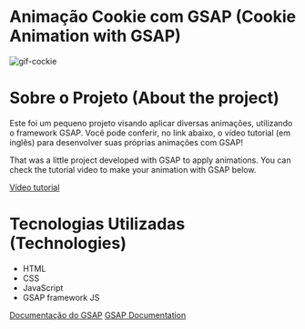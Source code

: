 # Animação Cookie com GSAP (Cookie Animation with GSAP)

![gif-cockie](https://user-images.githubusercontent.com/52015963/149622993-02496cc4-2183-4c76-8e40-9f5e2493b01f.gif)

# Sobre o Projeto (About the project)

Este foi um pequeno projeto visando aplicar diversas animações, utilizando o framework GSAP. Você pode conferir, no link abaixo, o vídeo tutorial (em inglês) para desenvolver suas próprias animações com GSAP!

That was a little project developed with GSAP to apply animations. You can check the tutorial video to make your animation with GSAP below.

[Vídeo tutorial](https://www.youtube.com/watch?v=r1iul4uRFuE)

# Tecnologias Utilizadas (Technologies)

- HTML
- CSS
- JavaScript
- GSAP framework JS

[Documentação do GSAP](https://greensock.com/gsap/)
[GSAP Documentation](https://greensock.com/gsap/)
